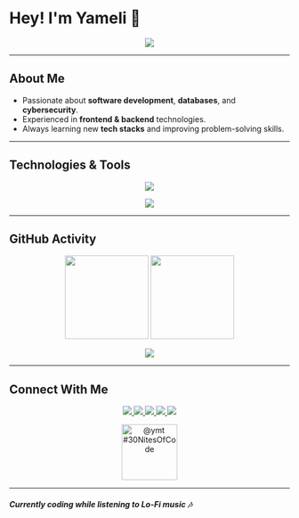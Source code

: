 # Hey! I'm Yameli 👋

<p align="center">
  <img src="https://readme-typing-svg.herokuapp.com?font=Fira+Code&pause=1000&color=FF66B2&center=true&vCenter=true&width=500&lines=Software+Developer;Fullstack+Engineer;Database+Management;Cybersecurity+Enthusiast" />
</p>

---

## About Me

- Passionate about **software development**, **databases**, and **cybersecurity**.
- Experienced in **frontend & backend** technologies.
- Always learning new **tech stacks** and improving problem-solving skills.

---

## Technologies & Tools

<p align="center">
  <img src="https://skillicons.dev/icons?i=html,css,js,react,python,cs,dotnet,mysql,mongodb,nodejs,php,postgres,bootstrap,kali,vscode,visualstudio" />
</p>

<p align="center">
  <img src="https://github-readme-streak-stats.herokuapp.com/?user=yvmeli&theme=tokyonight&hide_border=true&background=0d1117&ring=aa00ff&fire=ff66b2&currStreakLabel=dda0dd" />
</p>

---

## GitHub Activity

<p align="center">
  <img height="150em" src="https://github-readme-stats.vercel.app/api?username=yvmeli&show_icons=true&count_private=true&hide_title=true&hide=prs&theme=tokyonight&border_color=800080&bg_color=0d1117&ring_color=aa00ff&text_color=dda0dd&icon_color=aa00ff" />
  <img height="150em" src="https://github-readme-stats.vercel.app/api/top-langs/?username=yvmeli&layout=compact&theme=tokyonight&hide_title=true&border_color=800080&bg_color=0d1117&text_color=dda0dd" />
</p>

<p align="center">
  <img src="https://github-readme-activity-graph.vercel.app/graph?username=yvmeli&theme=tokyo-night&bg_color=0d1117&color=dd99ff&line=ff66b2&point=ff66b2" />
</p>

---

## Connect With Me

<p align="center">
  <a href="https://github.com/yvmeli" target="_blank">
    <img src="https://img.shields.io/badge/GitHub-0D1117?style=for-the-badge&logo=github&logoColor=white"/>
  </a>
  <a href="https://linkedin.com/in/yameli" target="_blank">
    <img src="https://img.shields.io/badge/LinkedIn-0077B5?style=for-the-badge&logo=linkedin&logoColor=white"/>
  </a>
  <a href="mailto:yameli1715@gmail.com" target="_blank">
    <img src="https://img.shields.io/badge/Gmail-D14836?style=for-the-badge&logo=gmail&logoColor=white"/>
  </a>
  <a href="https://www.hackerrank.com/profile/yameli" target="_blank">
    <img src="https://img.shields.io/badge/HackerRank-2EC866?style=for-the-badge&logo=hackerrank&logoColor=white"/>
  </a>
  <a href="https://www.codedex.io/@ymt" target="_blank">
    <img src="https://img.shields.io/badge/Codedex-6F42C1?style=for-the-badge&logo=code&logoColor=white"/>
  </a>
</p>

<p align="center">
  <img src="https://www.codedex.io/api/petStatus?user=ymt" alt="@ymt #30NitesOfCode" height="100px"/>
</p>

---

#### *Currently coding while listening to Lo-Fi music 🎶*
